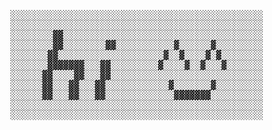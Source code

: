<pre>
░░░░░░░░░░░░░░░░░░░░░░░░░░░░░░░░░░░░░░░░░░░░░░░░
░░░░░░░░░░░░░░░░░░░░░░░░░░░░░░░░░░░░░░░░░░░░░░░░
░░░░░░░░▓▓░░░░░░░░░░░░░░░░░░░░░░░░░░░░░░░░░░░░░░
░░░░░░░░▓▓░░░░░░░░▓▓░░░░░░░░░░░▓░░░░░░▓░░░░░░░░░
░░░░░░░▓▓░░░░░░░░░░░░░░░░░░░░▓░░▓░░░░▓░▓░░░░░░░░
░░░░░░░▓▓▓▓▓▓▓░░░▓▓░░░░░░░░░▓░░░░▓░░▓░░░▓░░░░░░░
░░░░░░▓▓░░░░▓▓░░░▓▓░░░░░░░░░░░░░░░░░░░░░░░░░░░░░
░░░░░░▓▓░░░▓▓░░░▓▓░░░░░░░░░░░░▓░░░░░░░▓░░░░░░░░░
░░░░░░▓▓░░░▓▓░░░▓▓░░░░░░░░░░░░░▓▓▓▓▓▓▓░░░░░░░░░░
░░░░░░░░░░░░░░░░░░░░░░░░░░░░░░░░░░░░░░░░░░░░░░░░
░░░░░░░░░░░░░░░░░░░░░░░░░░░░░░░░░░░░░░░░░░░░░░░░
</pre>
